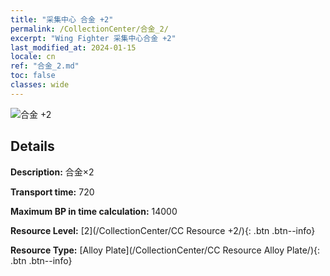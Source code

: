 ```yaml
---
title: "采集中心 合金 +2"
permalink: /CollectionCenter/合金_2/
excerpt: "Wing Fighter 采集中心合金 +2"
last_modified_at: 2024-01-15
locale: cn
ref: "合金_2.md"
toc: false
classes: wide
---
```



![合金 +2](/images/cc/CC_Alloy_Plate_2.png)

## Details

  **Description:** 合金×2

  **Transport time:** 720

  **Maximum BP in time calculation:** 14000

  **Resource Level:** [2](/CollectionCenter/CC Resource +2/){: .btn .btn--info}

  **Resource Type:** [Alloy Plate](/CollectionCenter/CC Resource Alloy Plate/){: .btn .btn--info}

